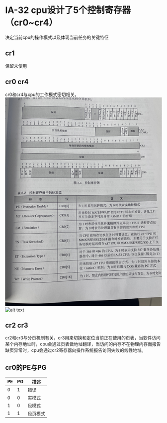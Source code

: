 # IA-32 cpu设计了5个控制寄存器（cr0~cr4）
决定当前cpu的操作模式以及体现当前任务的关键特征

## cr1
保留未使用
## cr0 cr4
cr0和cr4与cpu的工作模式密切相关。
![alt text](IMG_6434.JPG)
![alt text](IMG_6435.JPG)
## cr2 cr3
cr2和cr3与分页机制有关，cr3用来切换和定位当前正在使用的页表，当软件访问某个内存地址时，cpu会通过页表做地址翻译，当访问的内存不在物理内存而报告缺页异常时，cpu会通过cr2寄存器向操作系统报告访问失败的线性地址。

## cr0的PE与PG
|  PE   | PG  | 描述 |
|  ----  | ----  | ----  |
| 0 | 1 | 错误 |
| 0 | 0 | 实模式 |
| 1 | 0 | 段模式 |
| 1 | 1 | 段页模式 |